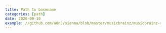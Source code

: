 ```yaml
---
title: Path to basename
categories: [path]
date: 2020-09-10
example: //github.com/a8nJ/sienna/blob/master/musicbrainz/musicbrainz-release.php
---
```

